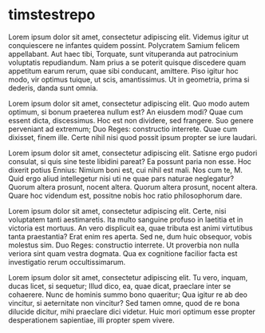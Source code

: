 timstestrepo
============
Lorem ipsum dolor sit amet, consectetur adipiscing elit. Videmus igitur ut conquiescere ne infantes quidem possint. Polycratem Samium felicem appellabant. Aut haec tibi, Torquate, sunt vituperanda aut patrocinium voluptatis repudiandum. Nam prius a se poterit quisque discedere quam appetitum earum rerum, quae sibi conducant, amittere. Piso igitur hoc modo, vir optimus tuique, ut scis, amantissimus. Ut in geometria, prima si dederis, danda sunt omnia. 

Lorem ipsum dolor sit amet, consectetur adipiscing elit. Quo modo autem optimum, si bonum praeterea nullum est? An eiusdem modi? Quae cum essent dicta, discessimus. Hoc est non dividere, sed frangere. Suo genere perveniant ad extremum; Duo Reges: constructio interrete. Quae cum dixisset, finem ille. Certe nihil nisi quod possit ipsum propter se iure laudari.

Lorem ipsum dolor sit amet, consectetur adipiscing elit. Satisne ergo pudori consulat, si quis sine teste libidini pareat? Ea possunt paria non esse. Hoc dixerit potius Ennius: Nimium boni est, cui nihil est mali. Nos cum te, M. Quid ergo aliud intellegetur nisi uti ne quae pars naturae neglegatur? Quorum altera prosunt, nocent altera. Quorum altera prosunt, nocent altera. Quare hoc videndum est, possitne nobis hoc ratio philosophorum dare.

Lorem ipsum dolor sit amet, consectetur adipiscing elit. Certe, nisi voluptatem tanti aestimaretis. Ita multo sanguine profuso in laetitia et in victoria est mortuus. An vero displicuit ea, quae tributa est animi virtutibus tanta praestantia? Erat enim res aperta. Sed ne, dum huic obsequor, vobis molestus sim. Duo Reges: constructio interrete. Ut proverbia non nulla veriora sint quam vestra dogmata. Qua ex cognitione facilior facta est investigatio rerum occultissimarum.

Lorem ipsum dolor sit amet, consectetur adipiscing elit. Tu vero, inquam, ducas licet, si sequetur; Illud dico, ea, quae dicat, praeclare inter se cohaerere. Nunc de hominis summo bono quaeritur; Qua igitur re ab deo vincitur, si aeternitate non vincitur? Sed tamen omne, quod de re bona dilucide dicitur, mihi praeclare dici videtur. Huic mori optimum esse propter desperationem sapientiae, illi propter spem vivere.